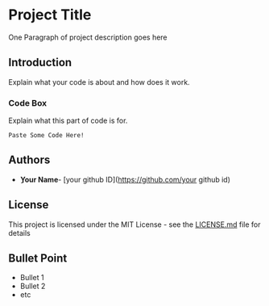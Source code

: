 #  Project Title

One Paragraph of project description goes here

## Introduction

Explain what your code is about and how does it work.


### Code Box 

Explain what this part of code is for.

```
Paste Some Code Here!
```

 

## Authors

* **ِYour Name**- [your github ID](https://github.com/your github id)

## License

This project is licensed under the MIT License - see the [LICENSE.md](LICENSE.md) file for details

## Bullet Point

* Bullet 1
* Bullet 2
* etc

